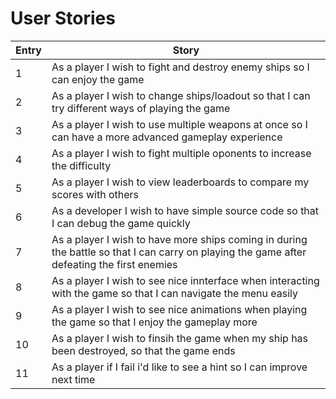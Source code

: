 # User Stories

| Entry | Story |
| --- | --- |
| 1 | As a player I wish to fight and destroy enemy ships so I can enjoy the game |
| 2 | As a player I wish to change ships/loadout so that I can try different ways of playing the game |
| 3 | As a player I wish to use multiple weapons at once so I can have a more advanced gameplay experience |
| 4 | As a player I wish to fight multiple oponents to increase the difficulty |
| 5 | As a player I wish to view leaderboards to compare my scores with others |
| 6 | As a developer I wish to have simple source code so that I can debug the game quickly |
| 7 | As a player I wish to have more ships coming in during the battle so that I can carry on playing the game after defeating the first enemies |
| 8 | As a player I wish to see nice innterface when interacting with the game so that I can navigate the menu easily |
| 9 | As a player I wish to see nice animations when playing the game so that I enjoy the gameplay more |
| 10 | As a player I wish to finsih the game when my ship has been destroyed, so that the game ends |
| 11 | As a player if I fail i'd like to see a hint so I can improve next time |
